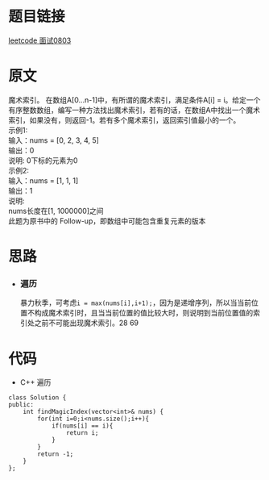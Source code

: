 # 题目链接
[leetcode 面试0803](https://leetcode-cn.com/problems/magic-index-lcci/)

# 原文
魔术索引。 在数组A[0...n-1]中，有所谓的魔术索引，满足条件A[i] = i。给定一个有序整数数组，编写一种方法找出魔术索引，若有的话，在数组A中找出一个魔术索引，如果没有，则返回-1。若有多个魔术索引，返回索引值最小的一个。  
示例1:  
 输入：nums = [0, 2, 3, 4, 5]  
 输出：0  
 说明: 0下标的元素为0  
示例2:  
 输入：nums = [1, 1, 1]  
 输出：1   
说明:  
nums长度在[1, 1000000]之间  
此题为原书中的 Follow-up，即数组中可能包含重复元素的版本

# 思路
- ### **遍历**
  暴力秋季，可考虑```i = max(nums[i],i+1);```，因为是递增序列，所以当当前位置不构成魔术索引时，且当当前位置的值比较大时，则说明到当前位置值的索引处之前不可能出现魔术索引。28 69

# 代码
- C++ 遍历
```
class Solution {
public:
    int findMagicIndex(vector<int>& nums) {
        for(int i=0;i<nums.size();i++){
            if(nums[i] == i){
                return i;
            }
        }
        return -1;
    }
};
```
